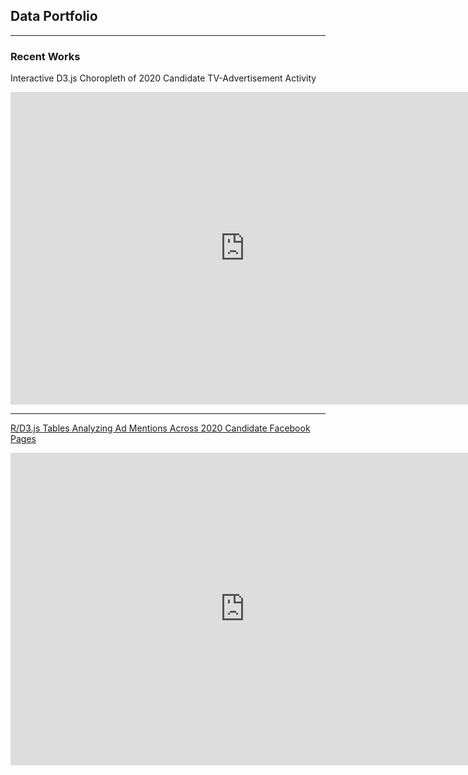 ## Data Portfolio

---

### Recent Works

Interactive D3.js Choropleth of 2020 Candidate TV-Advertisement Activity
<iframe src="https://wesmedia.wesleyan.edu/Images/2020_DataViz/choropleth.html" height="500" width="750" scrolling="no" style="border:none;">
</iframe>

---
[R/D3.js Tables Analyzing Ad Mentions Across 2020 Candidate Facebook Pages](https://mediaproject.wesleyan.edu/releases-070220/)
<iframe src="https://mediaproject.wesleyan.edu/releases-070220/" height="500" width="750" scrolling="no" style="border:none;"/>

---
[R/D3.js Bar Chart of Presidential Candidate Spending Totals](https://mediaproject.wesleyan.edu/releases-121919/)
<iframe src="https://wesmedia.wesleyan.edu/Images/2019_DataViz/Spending_Interactive7.html" height="500" width="750" scrolling="no" style="border:none;"/>

---

### Category Name 2

- [Project 1 Title](http://example.com/)
- [Project 2 Title](http://example.com/)
- [Project 3 Title](http://example.com/)
- [Project 4 Title](http://example.com/)
- [Project 5 Title](http://example.com/)

---




---

<!-- Remove above link if you don't want to attibute -->
